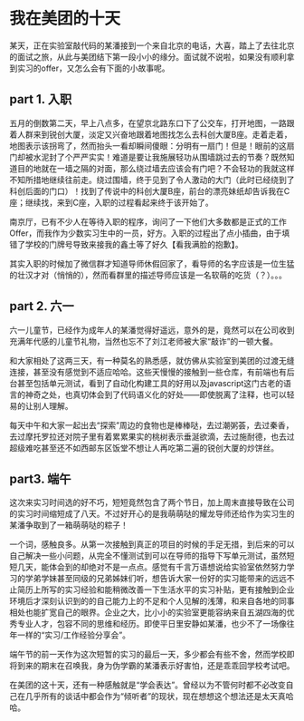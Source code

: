 # 我在美团的十天

某天，正在实验室敲代码的某潘接到一个来自北京的电话，大喜，踏上了去往北京的面试之旅，从此与美团结下第一段小小的缘分。面试就不说啦，如果没有顺利拿到实习的offer，又怎么会有下面的小故事呢。

## part 1. 入职

五月的倒数第二天，早上八点多，在望京北路东口下了公交车，打开地图，一路跟着人群来到锐创大厦，淡定又兴奋地跟着地图找怎么去科创大厦B座。走着走着，地图表示该拐弯了，然而抬头一看却瞬间傻眼：分明有一扇门！但是！眼前的这扇门却被水泥封了个严严实实！难道是要让我施展轻功从围墙跳过去的节奏？既然知道目的地就在一墙之隔的对面，那么绕过墙去应该会有门吧？不会轻功的我就这样不知所措地继续往前走。绕过围墙，终于见到了令人激动的大门（此时已经绕到了科创后面的门口）！找到了传说中的科创大厦B座，前台的漂亮妹纸却告诉我在C座；继续找，来到C座，入职的过程看起来终于该开始了。

南京厅，已有不少人在等待入职的程序，询问了一下他们大多数都是正式的工作Offer，而我作为少数实习生中的一员，好方。入职的过程出了点小插曲，由于填错了学校的门牌号导致来接我的鑫土等了好久【看我满脸的抱歉】。

其实入职的时候加了微信群才知道导师休假回家了，看导师的名字应该是一位生猛的壮汉才对（悄悄的），然而看群里的描述导师应该是一名软萌的吃货（？）。。。

## part 2. 六一

六一儿童节，已经作为成年人的某潘觉得好遥远，意外的是，竟然可以在公司收到充满年代感的儿童节礼物，当然也忘不了刘江老师被大家“敲诈”的一顿大餐。

和大家相处了这两三天，有一种莫名的熟悉感，就仿佛从实验室到美团的过渡无缝连接，甚至没有感觉到不适应哈哈。这些天慢慢的接触到一些仓库，有前端也有后台甚至包括单元测试，看到了自动化构建工具的好用以及javascript这门古老的语言的神奇之处，也真切体会到了代码语义化的好处——即使脱离了注释，也可以轻易的让别人理解。

每天中午和大家一起出去“探索”周边的食物也是棒棒哒，去过潮粥荟，去过秦香，去过摩托罗拉还对院子里有着累累果实的桃树表示垂涎欲滴，去过施耐德，也去过超级难吃甚至还不如西邮东区饭堂不想让人再吃第二遍的锐创大厦的炒饼丝。

## part3. 端午

这次来实习时间选的好不巧，短短竟然包含了两个节日，加上周末直接导致在公司的实习时间缩短成了八天。不过好开心的是我萌萌哒的耀龙导师还给作为实习生的某潘争取到了一箱萌萌哒的粽子！

一个词，感触良多。从第一次接触到真正的项目的时候的手足无措，到后来的可以自己解决一些小问题，从完全不懂测试到可以在导师的指导下写单元测试，虽然短短几天，能体会到的却绝对不是一点点。感觉有千言万语想说给实验室依然努力学习的学弟学妹甚至同级的兄弟姊妹们听，想告诉大家一份好的实习能带来的远远不止简历上所写的实习经验和能稍微改善一下生活水平的实习补贴，更有接触到企业环境后才深刻认识到的的自己能力上的不足和个人见解的浅薄，和来自各地的同事相处也能扩宽自己的眼界。企业之大，比小小的实验室更能容纳来自五湖四海的优秀专业人才，包容不同的思维和经历。即使平日里安静如某潘，也少不了一场像往年一样的“实习/工作经验分享会”。

端午节的前一天作为这次短暂的实习的最后一天，多少都会有些不舍，然而学校即将到来的期末在召唤我，身为伪学霸的某潘表示好害怕，还是乖乖回学校考试吧。

在美团的这十天，还有一种感触就是“学会表达”。曾经以为不管何时都不必改变自己在几乎所有的谈话中都会作为“倾听者”的现状，现在想想这个想法还是太天真哈哈。